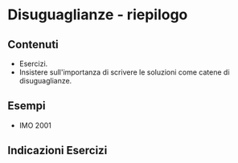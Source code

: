 # Disuguaglianze - riepilogo

## Contenuti

- Esercizi.
- Insistere sull'importanza di scrivere le soluzioni come catene di disuguaglianze.

## Esempi

- IMO 2001

## Indicazioni Esercizi

